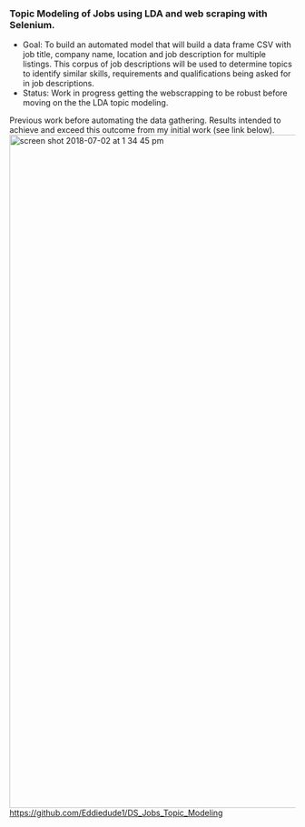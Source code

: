 ### Topic Modeling of Jobs using LDA and web scraping with Selenium. 
 - Goal: To build an automated model that will build a data frame CSV with job title, company name, location and job description for multiple listings.  This corpus of job descriptions will be used to determine topics to identify similar skills, requirements and qualifications being asked for in job descriptions. 
 - Status:  Work in progress getting the webscrapping to be robust before moving on the the LDA topic modeling.

Previous work before automating the data gathering.  Results intended to achieve and exceed this outcome from my initial work (see link below). 
<img width="1184" alt="screen shot 2018-07-02 at 1 34 45 pm" src="https://user-images.githubusercontent.com/7989686/42180476-11bcdb00-7dfd-11e8-8c20-1e1885199812.png">  
https://github.com/Eddiedude1/DS_Jobs_Topic_Modeling
